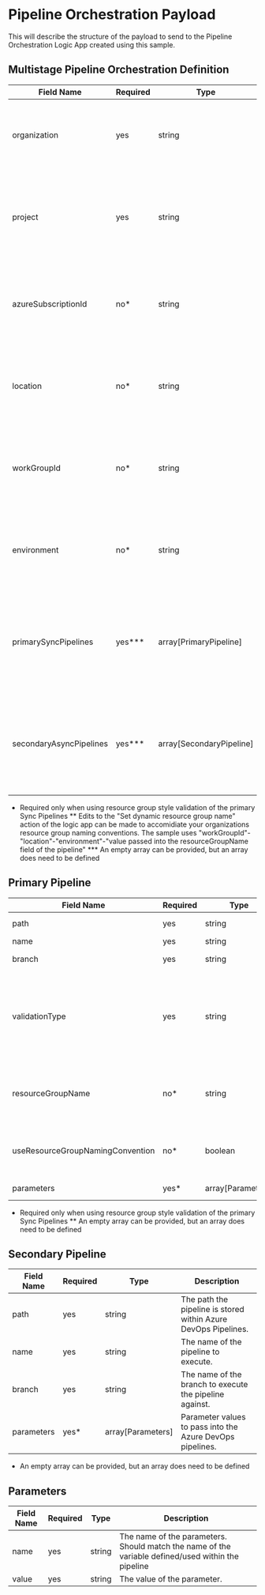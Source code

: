 # Pipeline Orchestration Payload

This will describe the structure of the payload to send to the Pipeline Orchestration Logic App created using this sample.

## Multistage Pipeline Orchestration Definition

| Field Name              | Required | Type                     | Description                                                          |
|-------------------------|----------|--------------------------|----------------------------------------------------------------------|
| organization            | yes      | string                   | The name of the Azure DevOps organization that the pipelines are located in. |
| project                 | yes      | string                   | The name of the project within the Azure DevOps organization that the pipelines are located in. |
| azureSubscriptionId     | no*      | string                   | The subscription id that will be used to test if ARM deployments are completed.|
| location                | no*      | string                   | Used to construct the resource group name to valid successful deployment. ** |
| workGroupId             | no*      | string                   | Used to construct the resource group name to valid successful deployment. ** |
| environment             | no*      | string                   | Used to construct the resource group name to valid successful deployment. ** |
| primarySyncPipelines    | yes***   | array[PrimaryPipeline]    | Defines the pipelines that will execute one at a time, prior to the secondary pipelines being executed. |
| secondaryAsyncPipelines | yes***   | array[SecondaryPipeline] | Defines the pieplines that will be executed concurrently after all of the primary pipelines have completed |

* Required only when using resource group style validation of the primary Sync Pipelines
** Edits to the "Set dynamic resource group name" action of the logic app can be made to accomidiate your organizations resource group naming conventions. The sample uses "workGroupId"-"location"-"environment"-"value passed into the resourceGroupName field of the pipeline"
*** An empty array can be provided, but an array does need to be defined

## Primary Pipeline

| Field Name                       | Required | Type                     | Description |
|----------------------------------|----------|--------------------------|-------------|
| path                             | yes      | string                   | The path the pipeline is stored within Azure DevOps Pieplines. |
| name                             | yes      | string                   | The name of the pipeline to execute. |
| branch                           | yes      | string                   | The name of the branch to execute the pipeline against. |
| validationType                   | yes      | string                   | The type of validation that will be performed to ensure the pipeline is complete. Options are "pipeline" which will wait until the build reaches a completed state or "resourceGroup" which will wait for the deployment to complete within the resourceGroup defined (helpful for very long running pipelines).  |
| resourceGroupName                | no*      | string                   | Used to construct the resource group name, or is the complete resrouce group name, depending on the state of the useResourceGroupNamingConvention indeicator |
| useResourceGroupNamingConvention | no*      | boolean                  | Identifies whether the naming convention will be used to construct the resource group name, or the value passed into the resourceGroupName field |
| parameters                       | yes*     | array[Parameters]        | Parameter values to pass into the Azure DevOps pipelines. |

* Required only when using resource group style validation of the primary Sync Pipelines
** An empty array can be provided, but an array does need to be defined

## Secondary Pipeline

| Field Name                       | Required | Type                     | Description |
|----------------------------------|----------|--------------------------|-------------|
| path                             | yes      | string                   | The path the pipeline is stored within Azure DevOps Pipelines. |
| name                             | yes      | string                   | The name of the pipeline to execute. |
| branch                           | yes      | string                   | The name of the branch to execute the pipeline against. |
| parameters                       | yes*     | array[Parameters]        | Parameter values to pass into the Azure DevOps pipelines. |

* An empty array can be provided, but an array does need to be defined

## Parameters

| Field Name                       | Required | Type                     | Description |
|----------------------------------|----------|--------------------------|-------------|
| name                             | yes      | string                   | The name of the parameters. Should match the name of the variable defined/used within the pipeline |
| value                            | yes      | string                   | The value of the parameter. |
